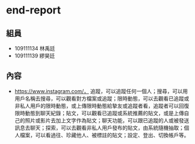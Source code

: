 # end-report

## 組員

- 109111134 林禹廷
- 109111139 繆昊廷

## 內容

- https://www.instagram.com/，
追蹤，可以追蹤任何一個人；搜尋，可以用用戶名稱去搜尋，可以觀看對方檔案或追蹤；限時動態，可以去觀看已追蹤或非私人用戶的限時動態，或上傳限時動態給摯友或追蹤者看，追蹤者可以回復限時動態到聊天紀錄；貼文，可以觀看已追蹤或系統推薦的貼文，或是上傳自己的照片或影片去加上文字作為貼文；聊天功能，可以跟已追蹤的人或被發送訊息去聊天；探索，可以去觀看非私人用戶發布的貼文，由系統隨機抽取；個人檔案，可以看過往、珍藏他人、被標註的貼文；設定、登出、切換帳戶等。
